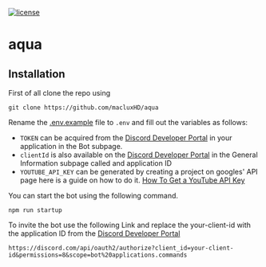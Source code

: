 [![license](https://img.shields.io/github/license/macluxHD/aqua)](https://github.com/macluxHD/aqua/blob/main/LICENSE)

# aqua

## Installation

First of all clone the repo using

`git clone https://github.com/macluxHD/aqua`

Rename the [.env.example](https://github.com/macluxHD/aqua/blob/main/.env.example) file to `.env` and fill out the variables as follows:

- `TOKEN` can be acquired from the [Discord Developer Portal](https://discord.com/developers) in your application in the Bot subpage.
- `clientId` is also available on the [Discord Developer Portal](https://discord.com/developers) in the General Information subpage called and application ID
- `YOUTUBE_API_KEY` can be generated by creating a project on googles' API page here is a guide on how to do it. [How To Get a YouTube API Key](https://rapidapi.com/blog/how-to-get-youtube-api-key/)

You can start the bot using the following command.

`npm run startup`

To invite the bot use the following Link and replace the your-client-id with the application ID from the [Discord Developer Portal](https://discord.com/developers)

`https://discord.com/api/oauth2/authorize?client_id=your-client-id&permissions=8&scope=bot%20applications.commands`
